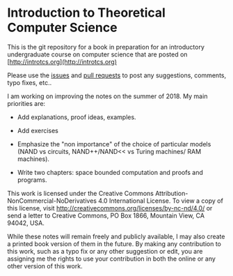 # Introduction to Theoretical Computer Science

This is the git repository for a book in preparation for an introductory undergraduate course on computer science that are posted on [http://introtcs.org](http://introtcs.org)

Please use the [issues](https://github.com/boazbk/tcs/issues) and [pull requests](https://github.com/boazbk/tcs/pulls) to post any suggestions, comments, typo fixes, etc..

I am working on improving the notes on the summer of 2018. My main priorities are:

* Add explanations, proof ideas, examples.

* Add exercises

* Emphasize the "non importance" of the choice of particular models (NAND vs circuits, NAND++/NAND<< vs Turing machines/ RAM machines).

* Write two chapters: space bounded computation and proofs and programs.



This work is licensed under the Creative Commons Attribution-NonCommercial-NoDerivatives 4.0 International License. To view a copy of this license, visit http://creativecommons.org/licenses/by-nc-nd/4.0/ or send a letter to Creative Commons, PO Box 1866, Mountain View, CA 94042, USA.

While these notes will remain freely and publicly available, I  may also create a printed book version of them  in the future.
By making any contribution to this work, such as a typo fix or any other suggestion or edit, you are assigning me the rights to use your contribution in both the online or any other  version of this work.
